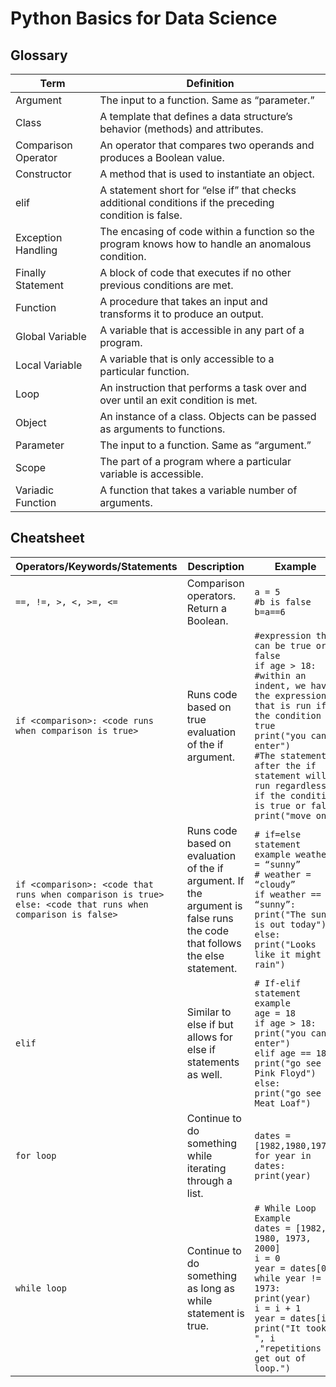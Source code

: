 # Python Basics for Data Science

## Glossary

| Term       | Definition |
| ---------- | ---------- |
| Argument | The input to a function. Same as “parameter.” |
| Class | A template that defines a data structure’s behavior (methods) and attributes. |
| Comparison Operator | An operator that compares two operands and produces a Boolean value. |
| Constructor | A method that is used to instantiate an object. |
| elif | A statement short for “else if” that checks additional conditions if the preceding condition is false. |
| Exception Handling | The encasing of code within a function so the program knows how to handle an anomalous condition. |
| Finally Statement | A block of code that executes if no other previous conditions are met. |
| Function | A procedure that takes an input and transforms it to produce an output. |
| Global Variable | A variable that is accessible in any part of a program. |
| Local Variable | A variable that is only accessible to a particular function. |
| Loop | An instruction that performs a task over and over until an exit condition is met. |
| Object | An instance of a class. Objects can be passed as arguments to functions. |
| Parameter | The input to a function. Same as “argument.” |
| Scope | The part of a program where a particular variable is accessible. |
| Variadic Function | A function that takes a variable number of arguments. |



## Cheatsheet

| Operators/Keywords/Statements | Description | Example |
| ----------------------------- | ----------- | ------- |
| `==, !=, >, <, >=, <=` | Comparison operators. Return a Boolean. | `a = 5` </br> `#b is false` </br> `b=a==6` |
| `if <comparison>: <code runs when comparison is true>` | Runs code based on true evaluation of the if argument. | `#expression that can be true or false` </br> `if age > 18:` </br> `#within an indent, we have the expression that is run if the condition is true` </br> `print("you can enter")` </br> `#The statements after the if statement will run regardless if the condition is true or false` </br> `print("move on")` |
| `if <comparison>: <code that runs when comparison is true> else: <code that runs when comparison is false>` | Runs code based on evaluation of the if argument. If the argument is false runs the code that follows the else statement. | `# if=else statement example weather = “sunny”` </br> `# weather = “cloudy”` </br> `if weather == “sunny”:` </br> `print("The sun is out today")` </br> `else:` </br> `print("Looks like it might rain")` |
| `elif` | Similar to else if but allows for else if statements as well. | `# If-elif statement example` </br> `age = 18` </br> `if age > 18:` </br> `print("you can enter")` </br> `elif age == 18:` </br> `print("go see Pink Floyd")` </br> `else:` </br> `print("go see Meat Loaf")` |
| `for loop` | Continue to do something while iterating through a list. | `dates = [1982,1980,1973]` </br> `for year in dates:` </br> `print(year)` |
| `while loop` | Continue to do something as long as while statement is true. | `# While Loop Example` </br> `dates = [1982, 1980, 1973, 2000]` </br> `i = 0` </br> `year = dates[0]` </br> `while year != 1973:` </br> `print(year)` </br> `i = i + 1` </br> `year = dates[i]` </br> `print("It took ", i ,"repetitions to get out of loop.")` |
